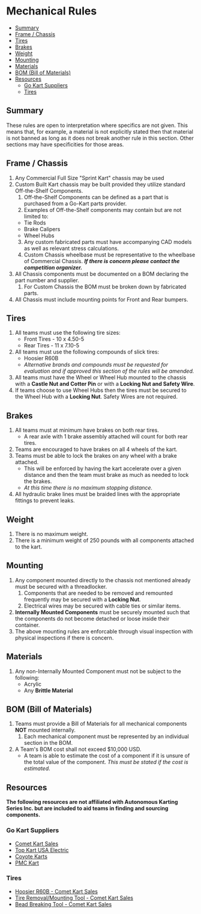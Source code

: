 <!-- omit in toc -->
# Mechanical Rules


- [Summary](#summary)
- [Frame / Chassis](#frame--chassis)
- [Tires](#tires)
- [Brakes](#brakes)
- [Weight](#weight)
- [Mounting](#mounting)
- [Materials](#materials)
- [BOM (Bill of Materials)](#bom-bill-of-materials)
- [Resources](#resources)
  - [Go Kart Suppliers](#go-kart-suppliers)
  - [Tires](#tires-1)

## Summary

These rules are open to interpretation where specifics are not given. This means that, for example, a material is not explicitly stated then that material is not banned as long as it does not break another rule in this section. Other sections may have specificities for those areas.

## Frame / Chassis

 1. Any Commercial Full Size "Sprint Kart" chassis may be used
 2. Custom Built Kart chassis may be built provided they utilize standard Off-the-Shelf Components.
    1. Off-the-Shelf Components can be defined as a part that is purchased from a Go-Kart parts provider.
    2. Examples of Off-the-Shelf components may contain but are not limited to:
      * Tie Rods
      * Brake Calipers
      * Wheel Hubs
    3. Any custom fabricated parts must have accompanying CAD models as well as relevant stress calculations.
    4. Custom Chassis wheelbase must be representative to the wheelbase of Commercial Chassis. **_If there is concern please contact the competition organizer._**
 3. All Chassis components must be documented on a BOM declaring the part number and supplier.
    1. For Custom Chassis the BOM must be broken down by fabricated parts.
 4. All Chassis must include mounting points for Front and Rear bumpers.

## Tires

 1. All teams must use the following tire sizes:
    * Front Tires - 10 x 4.50-5
    * Rear Tires - 11 x 7.10-5
 2. All teams must use the following compounds of slick tires:
    * Hoosier R60B
    * _Alternative brands and compounds must be requested for evaluation and if approved this section of the rules will be amended._
 3. All teams must have the Wheel or Wheel Hub mounted to the chassis with a __Castle Nut and Cotter Pin__ or with a __Locking Nut and Safety Wire__.
 4. If teams choose to use Wheel Hubs then the tires must be secured to the Wheel Hub with a __Locking Nut__. Safety Wires are not required.

## Brakes

 1. All teams must at minimum have brakes on both rear tires.
    * A rear axle with 1 brake assembly attached will count for both rear tires.
 2. Teams are encouraged to have brakes on all 4 wheels of the kart.
 3. Teams must be able to lock the brakes on any wheel with a brake attached.
    * This will be enforced by having the kart accelerate over a given distance and then the team must brake as much as needed to lock the brakes.
    * _At this time there is no maximum stopping distance._
 4. All hydraulic brake lines must be braided lines with the appropriate fittings to prevent leaks.

## Weight

 1. There is no maximum weight.
 2. There is a minimum weight of 250 pounds with all components attached to the kart.

## Mounting

 1. Any component mounted directly to the chassis not mentioned already must be secured with a threadlocker.
    1. Components that are needed to be removed and remounted frequently may be secured with a __Locking Nut__.
    2. Electrical wires may be secured with cable ties or similar items.
 2. __Internally Mounted Components__ must be securely mounted such that the components do not become detached or loose inside their container.
 3. The above mounting rules are enforcable through visual inspection with physical inspections if there is concern.

## Materials

 1. Any non-Internally Mounted Component must not be subject to the following:
    * Acrylic
    * Any __Brittle Material__

## BOM (Bill of Materials)

 1. Teams must provide a Bill of Materials for all mechanical components __NOT__ mounted internally.
    1. Each mechanical component must be represented by an individual section in the BOM.
 2. A Team's BOM cost shall not exceed $10,000 USD.
    * A team is able to estimate the cost of a component if it is unsure of the total value of the component. _This must be stated if the cost is estimated_.

## Resources

__The following resources are not affiliated with Autonomous Karting Series Inc. but are included to aid teams in finding and sourcing components.__

### Go Kart Suppliers

 * [Comet Kart Sales](https://cometkartsales.com/)
 * [Top Kart USA Electric](http://topkartusa.net/electric/)
 * [Coyote Karts](https://coyotekarts.com/)
 * [PMC Kart](https://www.pmckart.com/)

### Tires

 * [Hoosier R60B - Comet Kart Sales](https://cometkartsales.com/Hoosier-R60B-10x4.50-11x7.10-5-Slick-Tire-Set.html)
 * [Tire Removal/Mounting Tool - Comet Kart Sales](https://cometkartsales.com/Economy-Tire-Pryr-Tire-Removal-and-Mounting-Tool.html)
 * [Bead Breaking Tool - Comet Kart Sales](https://cometkartsales.com/Economy-Tire-Pryr-Tire-Removal-and-Mounting-Tool.html)
